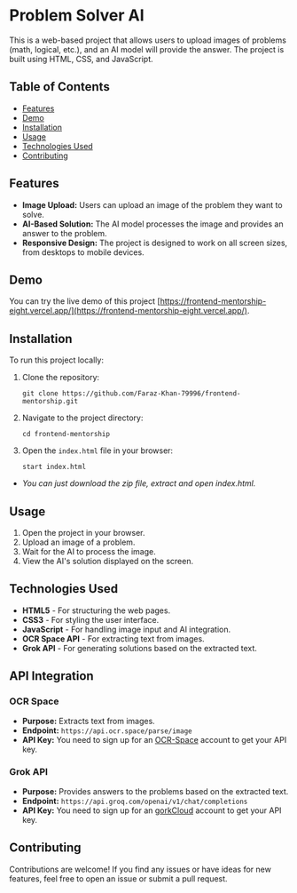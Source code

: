 # Problem Solver AI

This is a web-based project that allows users to upload images of problems (math, logical, etc.), and an AI model will provide the answer. The project is built using HTML, CSS, and JavaScript.

## Table of Contents

* [Features](#features)
* [Demo](#demo)
* [Installation](#installation)
* [Usage](#usage)
* [Technologies Used](#technologies-used)
* [Contributing](#contributing)

## Features

* **Image Upload:** Users can upload an image of the problem they want to solve.
* **AI-Based Solution:** The AI model processes the image and provides an answer to the problem.
* **Responsive Design:** The project is designed to work on all screen sizes, from desktops to mobile devices.

## Demo

You can try the live demo of this project [https://frontend-mentorship-eight.vercel.app/](https://frontend-mentorship-eight.vercel.app/).

## Installation

To run this project locally:

1. Clone the repository:
   ```
   git clone https://github.com/Faraz-Khan-79996/frontend-mentorship.git
   ```
2. Navigate to the project directory:
   ```
   cd frontend-mentorship
   ```
3. Open the `index.html` file in your browser:
   ```
   start index.html 
   ```

* *You can just download the zip file, extract and open index.html.*

## Usage

1. Open the project in your browser.
2. Upload an image of a problem.
3. Wait for the AI to process the image.
4. View the AI's solution displayed on the screen.

## Technologies Used

* **HTML5** - For structuring the web pages.
* **CSS3** - For styling the user interface.
* **JavaScript** - For handling image input and AI integration.
* **OCR Space API** - For extracting text from images.
* **Grok API** - For generating solutions based on the extracted text.

## API Integration

### OCR Space

* **Purpose:** Extracts text from images.
* **Endpoint:** `https://api.ocr.space/parse/image`
* **API Key:** You need to sign up for an [OCR-Space](https://ocr.space/ocrapi/freekey) account to get your API key.

### Grok API

* **Purpose:** Provides answers to the problems based on the extracted text.
* **Endpoint:** `https://api.groq.com/openai/v1/chat/completions`
* **API Key:** You need to sign up for an [gorkCloud](https://console.groq.com/docs/quickstart) account to get your API key.

## Contributing

Contributions are welcome! If you find any issues or have ideas for new features, feel free to open an issue or submit a pull request.
